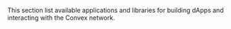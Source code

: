 This section list available applications and libraries for building dApps and interacting with the Convex network.

